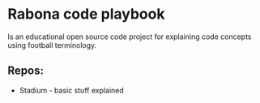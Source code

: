 # Rabona code playbook

Is an educational open source code project for explaining code concepts using football terminology.

## Repos:
* Stadium - basic stuff explained
